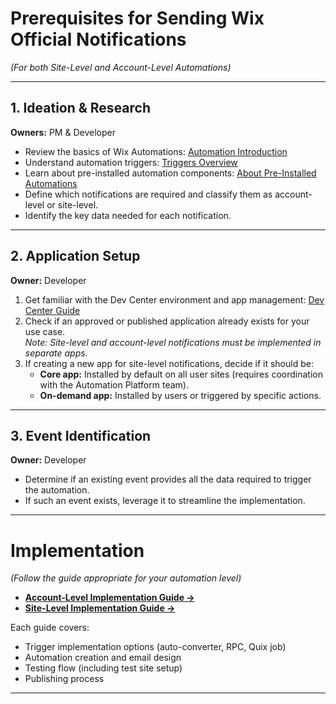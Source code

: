 # Prerequisites for Sending Wix Official Notifications
*(For both Site-Level and Account-Level Automations)*

---

## 1. Ideation & Research  
**Owners:** PM & Developer

- Review the basics of Wix Automations: [Automation Introduction](https://dev.wix.com/docs/rest/business-management/automations/introduction)
- Understand automation triggers: [Triggers Overview](https://dev.wix.com/docs/rest/business-management/automations/triggers/about-triggers)
- Learn about pre-installed automation components: [About Pre-Installed Automations](https://dev.wix.com/docs/rest/business-management/automations/automations/pre-installed-automations/about-pre-installed-automations)
- Define which notifications are required and classify them as account-level or site-level.
- Identify the key data needed for each notification.

---

## 2. Application Setup  
**Owner:** Developer

1. Get familiar with the Dev Center environment and app management: [Dev Center Guide](https://dev.wix.com/docs/build-apps/get-started/templates/build-an-app-template-guide-for-wix-employees)
2. Check if an approved or published application already exists for your use case.  
   *Note: Site-level and account-level notifications must be implemented in separate apps.*
3. If creating a new app for site-level notifications, decide if it should be:
    - **Core app:** Installed by default on all user sites (requires coordination with the Automation Platform team).
    - **On-demand app:** Installed by users or triggered by specific actions.

---

## 3. Event Identification  
**Owner:** Developer

- Determine if an existing event provides all the data required to trigger the automation.
- If such an event exists, leverage it to streamline the implementation.

---

# Implementation  
*(Follow the guide appropriate for your automation level)*

- **[Account-Level Implementation Guide →](./Account-Level%20Automation%20Implementation/E2E%20Flow.md)**
- **[Site-Level Implementation Guide →](./Account-Level%20Automation%20Implementation/E2E%20Flow.md)**

Each guide covers:
- Trigger implementation options (auto-converter, RPC, Quix job)
- Automation creation and email design
- Testing flow (including test site setup)
- Publishing process

---
